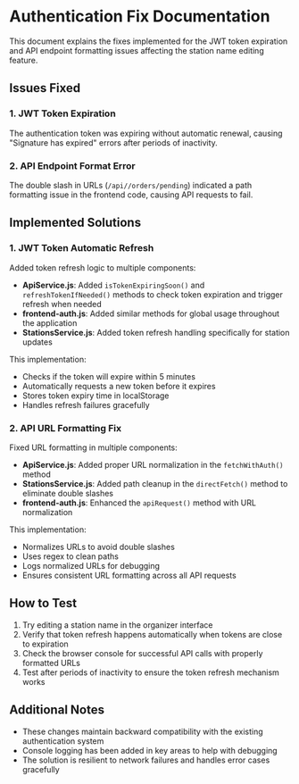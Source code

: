 # Authentication Fix Documentation

This document explains the fixes implemented for the JWT token expiration and API endpoint formatting issues affecting the station name editing feature.

## Issues Fixed

### 1. JWT Token Expiration

The authentication token was expiring without automatic renewal, causing "Signature has expired" errors after periods of inactivity.

### 2. API Endpoint Format Error

The double slash in URLs (`/api//orders/pending`) indicated a path formatting issue in the frontend code, causing API requests to fail.

## Implemented Solutions

### 1. JWT Token Automatic Refresh

Added token refresh logic to multiple components:

- **ApiService.js**: Added `isTokenExpiringSoon()` and `refreshTokenIfNeeded()` methods to check token expiration and trigger refresh when needed
- **frontend-auth.js**: Added similar methods for global usage throughout the application
- **StationsService.js**: Added token refresh handling specifically for station updates

This implementation:
- Checks if the token will expire within 5 minutes
- Automatically requests a new token before it expires
- Stores token expiry time in localStorage
- Handles refresh failures gracefully

### 2. API URL Formatting Fix

Fixed URL formatting in multiple components:

- **ApiService.js**: Added proper URL normalization in the `fetchWithAuth()` method
- **StationsService.js**: Added path cleanup in the `directFetch()` method to eliminate double slashes
- **frontend-auth.js**: Enhanced the `apiRequest()` method with URL normalization

This implementation:
- Normalizes URLs to avoid double slashes
- Uses regex to clean paths
- Logs normalized URLs for debugging
- Ensures consistent URL formatting across all API requests

## How to Test

1. Try editing a station name in the organizer interface
2. Verify that token refresh happens automatically when tokens are close to expiration
3. Check the browser console for successful API calls with properly formatted URLs
4. Test after periods of inactivity to ensure the token refresh mechanism works

## Additional Notes

- These changes maintain backward compatibility with the existing authentication system
- Console logging has been added in key areas to help with debugging
- The solution is resilient to network failures and handles error cases gracefully